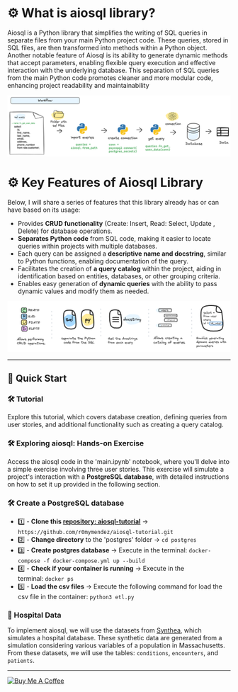 # ⚙️ What is aiosql library?

Aiosql is a Python library that simplifies the writing of SQL queries in separate files from your main Python project code. These queries, stored in SQL files, are then transformed into methods within a Python object. 
Another notable feature of Aiosql is its ability to generate dynamic methods that accept parameters, enabling flexible query execution and effective interaction with the underlying database. This separation of SQL queries from the main Python code promotes cleaner and more modular code, enhancing project readability and maintainability


<center>

![aiosql-feature](img/aiosql-0.png)

</center>

# ⚙️ Key Features of Aiosql Library

Below, I will share a series of features that this library already has or can have based on its usage:
* Provides **CRUD functionality** (Create: Insert, Read: Select, Update , Delete) for database operations.
* **Separates Python code** from SQL code, making it easier to locate queries within projects with multiple databases.
* Each query can be assigned a **descriptive name and docstring**, similar to Python functions, enabling documentation of the query.
* Facilitates the creation of **a query catalog** within the project, aiding in identification based on entities, databases, or other grouping criteria.
* Enables easy generation of **dynamic queries** with the ability to pass dynamic values and modify them as needed.

<center>

![aiosql-feature](img/aiosql-1.png)

</center>


---

## 🚀 Quick Start

### 🛠️ Tutorial
Explore this tutorial, which covers database creation, defining queries from user stories, and additional functionality such as creating a query catalog.

### 🛠️ Exploring aiosql: Hands-on Exercise
Access the aiosql code in the 'main.ipynb' notebook, where you'll delve into a simple exercise involving three user stories. This exercise will simulate a project's interaction with a **PostgreSQL database**, with detailed instructions on how to set it up provided in the following section.


### 🛠️ Create a PostgreSQL database

* 1️⃣ - **Clone this [repository: aiosql-tutorial](https://github.com/r0mymendez/aiosql-tutorial/tree/master)** → `https://github.com/r0mymendez/aiosql-tutorial.git`
* 2️⃣ - **Change directory** to the 'postgres' folder → `cd postgres`
* 3️⃣ - **Create postgres database** → Execute in the terminal: `docker-compose -f docker-compose.yml up --build`
* 4️⃣ - **Check if your container is running** → Execute in the terminal: `docker ps`
* 5️⃣ - **Load the csv files** → Execute the following command for load the csv file in the container: `python3 etl.py`
  
### 🏥 Hospital Data
To implement aiosql, we will use the datasets from [Synthea](https://synthea.mitre.org/), which simulates a hospital database. These synthetic data are generated from a simulation considering various variables of a population in Massachusetts. 
From these datasets, we will use the tables: `conditions`, `encounters`, and `patients`. 



---

[![Buy Me A Coffee](https://img.shields.io/badge/Buy%20Me%20A%20Coffee-support%20my%20work-FFDD00?style=flat&labelColor=101010&logo=buy-me-a-coffee&logoColor=white)](https://www.buymeacoffee.com/r0mymendez)